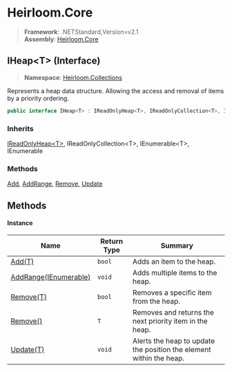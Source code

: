 # Heirloom.Core

> **Framework**: .NETStandard,Version=v2.1  
> **Assembly**: [Heirloom.Core][0]

## IHeap\<T> (Interface)

> **Namespace**: [Heirloom.Collections][0]

Represents a heap data structure. Allowing the access and removal of items by a priority ordering.

```cs
public interface IHeap<T> : IReadOnlyHeap<T>, IReadOnlyCollection<T>, IEnumerable<T>, IEnumerable
```

### Inherits

[IReadOnlyHeap\<T>][1], IReadOnlyCollection\<T>, IEnumerable\<T>, IEnumerable

### Methods

[Add][2], [AddRange][3], [Remove][4], [Update][5]

## Methods

#### Instance

| Name                          | Return Type | Summary                                                             |
|-------------------------------|-------------|---------------------------------------------------------------------|
| [Add(T)][2]                   | `bool`      | Adds an item to the heap.                                           |
| [AddRange(IEnumerable<T>)][3] | `void`      | Adds multiple items to the heap.                                    |
| [Remove(T)][4]                | `bool`      | Removes a specific item from the heap.                              |
| [Remove()][4]                 | `T`         | Removes and returns the next priority item in the heap.             |
| [Update(T)][5]                | `void`      | Alerts the heap to update the position the element within the heap. |

[0]: ../../Heirloom.Core.md
[1]: IReadOnlyHeap[T].md
[2]: IHeap[T]/Add.md
[3]: IHeap[T]/AddRange.md
[4]: IHeap[T]/Remove.md
[5]: IHeap[T]/Update.md
